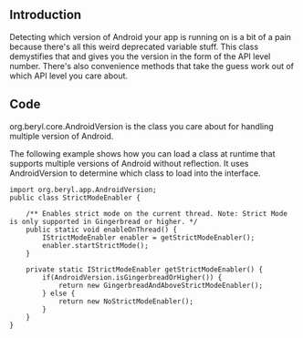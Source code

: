 ## Introduction ##
Detecting which version of Android your app is running on is a bit of a pain because there's all this weird deprecated variable stuff. This class demystifies that and gives you the version in the form of the API level number. There's also convenience methods that take the guess work out of which API level you care about.

## Code ##
org.beryl.core.AndroidVersion is the class you care about for handling multiple version of Android.

The following example shows how you can load a class at runtime that supports multiple versions of Android without reflection. It uses AndroidVersion to determine which class to load into the interface.


```
import org.beryl.app.AndroidVersion;
public class StrictModeEnabler {

	/** Enables strict mode on the current thread. Note: Strict Mode is only supported in Gingerbread or higher. */
	public static void enableOnThread() {
		IStrictModeEnabler enabler = getStrictModeEnabler();
		enabler.startStrictMode();
	}
	
	private static IStrictModeEnabler getStrictModeEnabler() {
		if(AndroidVersion.isGingerbreadOrHigher()) {
			return new GingerbreadAndAboveStrictModeEnabler();
		} else {
			return new NoStrictModeEnabler();
		}
	}
}
```